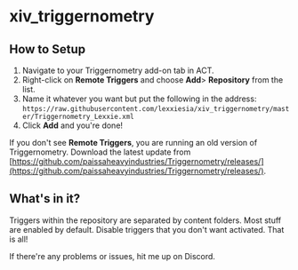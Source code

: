 # xiv_triggernometry

## How to Setup

 1. Navigate to your Triggernometry add-on tab in ACT.
 2. Right-click on **Remote Triggers** and choose **Add**> **Repository** from the list.
 3. Name it whatever you want but put the following in the address:
 ```https://raw.githubusercontent.com/lexxiesia/xiv_triggernometry/master/Triggernometry_Lexxie.xml```
 4. Click **Add** and you're done!
 
 If you don't see **Remote Triggers**, you are running an old version of Triggernometry. Download the latest update from [https://github.com/paissaheavyindustries/Triggernometry/releases/](https://github.com/paissaheavyindustries/Triggernometry/releases/).

## What's in it?
Triggers within the repository are separated by content folders. Most stuff are enabled by default. Disable triggers that you don't want activated. That is all!

If there're any problems or issues, hit me up on Discord.

